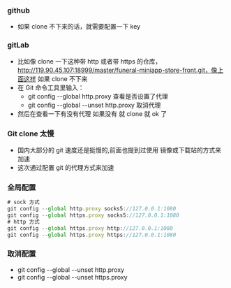 <!--
 * @Author: Tom
 * @LastEditors: Tom
 * @Date: 2022-09-06 12:02:55
 * @LastEditTime: 2022-09-08 11:06:15
 * @Email: Tom
 * @FilePath: \problem\docs\md\git\git.md
 * @Environment: Win 10
 * @Description:
-->

### github

- 如果 clone 不下来的话，就需要配置一下 key

### gitLab

- 比如像 clone 一下这种带 http 或者带 https 的仓库，http://119.90.45.107:18999/master/funeral-miniapp-store-front.git，像上面这样 如果 clone 不下来
- 在 Git 命令工具里输入：
  - git config --global http.proxy 查看是否设置了代理
  - git config --global --unset http.proxy 取消代理
- 然后在查看一下有没有代理 如果没有 就 clone 就 ok 了

### Git clone 太慢

- 国内大部分的 git 速度还是挺慢的,前面也提到过使用 镜像或下载站的方式来加速
- 这次通过配置 git 的代理方式来加速

### 全局配置

```js
# sock 方式
git config --global http.proxy socks5://127.0.0.1:1080
git config --global https.proxy socks5://127.0.0.1:1080
# http 方式
git config --global https.proxy http://127.0.0.1:1080
git config --global https.proxy https://127.0.0.1:1080
```

### 取消配置

- git config --global --unset http.proxy
- git config --global --unset https.proxy
